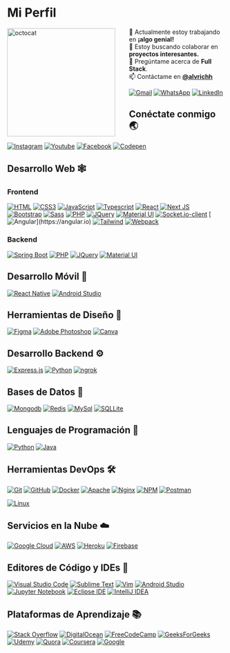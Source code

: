 # Mi Perfil

<img align="left" height="250" src="https://github.com/alvrichh/alvrichh/assets/81918923/0208f547-41f2-448f-970a-81a1f213dc6d" alt="octocat" style="margin-right: 2rem;" />
🔭 Actualmente estoy trabajando en <b>¡algo genial!</b> <br/>
👯 Estoy buscando colaborar en <b>proyectos interesantes.</b><br/>
💬 Pregúntame acerca de <b>Full Stack</b>.<br/>
📫 Contáctame en <a href="https://linktr.ee/alvrich"><b>@alvrichh</b></a>

[![Gmail](https://img.shields.io/badge/Gmail-D14836?style=for-the-badge&logo=gmail&logoColor=white)](mailto:arodmol584@g.educaand.es)
[![WhatsApp](https://img.shields.io/badge/WhatsApp-25D366?style=for-the-badge&logo=whatsapp&logoColor=white)](https://wa.link/44bcfa)
[![LinkedIn](https://img.shields.io/badge/LinkedIn-blue?style=for-the-badge&logo=linkedin&logoColor=white)](https://www.linkedin.com/in/álvaro-rodriguez-molina-613651202/)

## Conéctate conmigo 🌏

[![Instagram](https://img.shields.io/badge/Instagram-E4405F?style=for-the-badge&logo=instagram&logoColor=white)](https://www.instagram.com/arsync.es/?hl=es)
[![Youtube](https://img.shields.io/badge/YouTube-FF0000?style=for-the-badge&logo=youtube&logoColor=white)](enlace_de_youtube)
[![Facebook](https://img.shields.io/badge/Facebook-%231877F2.svg?style=for-the-badge&logo=Facebook&logoColor=white)](enlace_de_facebook)
[![Codepen](https://img.shields.io/badge/Codepen-000000?style=for-the-badge&logo=codepen&logoColor=white)](https://codepen.io/alvrichh)

## Desarrollo Web 🕸️

### Frontend
[![HTML](https://img.shields.io/badge/HTML5-E34F26?style=for-the-badge&logo=html5&logoColor=white "HTML")](https://developer.mozilla.org/en-US/docs/Web/HTML)
[![CSS3](https://img.shields.io/badge/CSS3-1572B6?style=for-the-badge&logo=css3&logoColor=white "CSS")](https://developer.mozilla.org/en-US/docs/Web/CSS)
[![JavaScript](https://img.shields.io/badge/JavaScript-F7DF1E?style=for-the-badge&logo=javascript&logoColor=black "JavaScript")](https://developer.mozilla.org/en-US/docs/Web/JavaScript)
[![Typescript](https://img.shields.io/badge/TypeScript-007ACC?style=for-the-badge&logo=typescript&logoColor=white "Typescript")](https://www.typescriptlang.org/)
[![React](https://img.shields.io/badge/React-20232A?style=for-the-badge&logo=react&logoColor=61DAFB "React")](https://reactjs.org/)
[![Next JS](https://img.shields.io/badge/Next-black?style=for-the-badge&logo=next.js&logoColor=white "Next.js")](https://nextjs.org/)
[![Bootstrap](https://img.shields.io/badge/Bootstrap-563D7C?style=for-the-badge&logo=bootstrap&logoColor=white "Bootstrap")](https://getbootstrap.com/)
[![Sass](https://img.shields.io/badge/Sass-CC6699?style=for-the-badge&logo=sass&logoColor=white "SASS")](https://sass-lang.com/)
[![PHP](https://img.shields.io/badge/PHP-777BB4?style=for-the-badge&logo=php&logoColor=white "PHP")](https://www.php.net/)
[![JQuery](https://img.shields.io/badge/jQuery-0769AD?style=for-the-badge&logo=jquery&logoColor=white "JQuery")](https://jquery.com/)
[![Material UI](https://img.shields.io/badge/Material--UI-%230081CB.svg?style=for-the-badge&logo=mui&logoColor=white "Material UI")](https://mui.com/)
[![Socket.io-client](https://img.shields.io/badge/Socket.io--client-black?style=for-the-badge&logo=socket.io&badgeColor=**010101** "Socket.io-client")](https://socket.io/docs/v4/client-api/)
[![Angular](https://img.shields.io/badge/Angular-DD0031?style=for-the-badge&logo=angular&logoColor=white")](https://angular.io)
[![Tailwind](https://img.shields.io/badge/Tailwind_CSS-38B2AC?style=for-the-badge&logo=tailwind-css&logoColor=white "Tailwind")](https://tailwindcss.com/)
[![Webpack](https://img.shields.io/badge/webpack-%238DD6F9.svg?style=for-the-badge&logo=webpack&logoColor=black "Webpack")](https://webpack.js.org/)
<!-- [![ESLint](https://img.shields.io/badge/ESLint-4B3263?style=for-the-badge&logo=eslint&logoColor=white)][repo] -->
<!-- [![Styled Components](https://img.shields.io/badge/styled--components-DB7093?style=for-the-badge&logo=styled-components&logoColor=white "Styled-Components")][repo] -->
<!-- [![](https://img.shields.io/badge/React_Router-CA4245?style=for-the-badge&logo=react-router&logoColor=white "React Router")][repo] -->
<!-- [![Three.js](https://img.shields.io/badge/threejs-black?style=for-the-badge&logo=three.js&logoColor=white "Three.js")][repo] -->
### Backend

[![Spring Boot](https://img.shields.io/badge/Spring%20Boot-6DB33F?style=for-the-badge&logo=spring&logoColor=white)](https://spring.io/projects/spring-boot)
[![PHP](https://img.shields.io/badge/-PHP-purple?style=for-the-badge&logo=php&logoColor=white)](https://www.php.net/)
[![JQuery](https://img.shields.io/badge/-JQuery-blue?style=for-the-badge&logo=jquery&logoColor=white)](https://jquery.com/)
[![Material UI](https://img.shields.io/badge/-Material%20UI-blue?style=for-the-badge&logo=material-ui&logoColor=white)](https://mui.com/)
<!-- [![Socket.io-client](https://img.shields.io/badge/Socket.io-green?style=for-the-badge&logo=socket.io&logoColor=white)](https://socket.io/docs/v4/client-api/) -->



## Desarrollo Móvil 📱

[![React Native](https://img.shields.io/badge/React_Native-20232A?style=for-the-badge&logo=react&logoColor=61DAFB "React Native")](https://reactnative.dev/)
[![Android Studio](https://img.shields.io/badge/-Android%20Studio-green?style=for-the-badge&logo=android-studio&logoColor=grey)](https://developer.android.com/studio)

## Herramientas de Diseño 🍧

[![Figma](https://img.shields.io/badge/figma-%23F24E1E.svg?style=for-the-badge&logo=figma&logoColor=white "Figma")](https://www.figma.com/)
[![Adobe Photoshop](https://img.shields.io/badge/adobe%20photoshop-%2331A8FF.svg?style=for-the-badge&logo=adobe%20photoshop&logoColor=white)](https://www.adobe.com/products/photoshop.html)
[![Canva](https://img.shields.io/badge/Canva-blue?style=for-the-badge&logo=canva&logoColor=white)](https://www.canva.com/)

## Desarrollo Backend ⚙️

[![Express.js](https://img.shields.io/badge/-Express.js-green?style=for-the-badge&logo=express&logoColor=white)](https://expressjs.com/)
[![Python](https://img.shields.io/badge/python-3670A0?style=for-the-badge&logo=python&logoColor=ffdd54 "Python")](https://www.python.org/)
[![ngrok](https://img.shields.io/badge/-ngrok-blue?style=for-the-badge&logo=ngrok&logoColor=white)](https://ngrok.com/)

## Bases de Datos 📅

[![Mongodb](https://img.shields.io/badge/MongoDB-4EA94B?style=for-the-badge&logo=mongodb&logoColor=white "Mongodb")](https://www.mongodb.com/)
[![Redis](https://img.shields.io/badge/redis-%23DD0031.svg?style=for-the-badge&logo=redis&logoColor=white "Redis")](https://redis.io/)
[![MySql](https://img.shields.io/badge/MySQL-00000F?style=for-the-badge&logo=mysql&logoColor=white "MySql")](https://www.mysql.com/)
[![SQLLite](https://img.shields.io/badge/SQLite-07405E?style=for-the-badge&logo=sqlite&logoColor=white "SQLLite")](https://www.sqlite.org/)

## Lenguajes de Programación 🎯

[![Python](https://img.shields.io/badge/-Python-blue?style=for-the-badge&logo=python&logoColor=white)](https://www.python.org/)
[![Java](https://img.shields.io/badge/java-%23ED8B00.svg?style=for-the-badge&logo=java&logoColor=white "Java")](https://www.java.com/)

## Herramientas DevOps 🛠️

[![Git](https://img.shields.io/badge/git-%23F05033.svg?style=for-the-badge&logo=git&logoColor=white "Git")](https://git-scm.com/)
[![GitHub](https://img.shields.io/badge/github-%23121011.svg?style=for-the-badge&logo=github&logoColor=white "GitHub")](https://github.com/)
[![Docker](https://img.shields.io/badge/docker-%230db7ed.svg?style=for-the-badge&logo=docker&logoColor=white)](https://www.docker.com/)
[![Apache](https://img.shields.io/badge/apache-%23D42029.svg?style=for-the-badge&logo=apache&logoColor=white "Apache")](https://httpd.apache.org/)
[![Nginx](https://img.shields.io/badge/nginx-%23009639.svg?style=for-the-badge&logo=nginx&logoColor=white "Nginx")](https://nginx.org/)
[![NPM](https://img.shields.io/badge/NPM-%23000000.svg?style=for-the-badge&logo=npm&logoColor=white "Npm")](https://www.npmjs.com/)
[![Postman](https://img.shields.io/badge/Postman-FF6C37?style=for-the-badge&logo=postman&logoColor=white "Postman")](https://www.postman.com/)
<!-- [![Insomnia](https://img.shields.io/badge/Insomnia-black?style=for-the-badge&logo=insomnia&logoColor=5849BE "Insomnia")](https://insomnia.rest/) 
[![Shell Scripts](https://img.shields.io/badge/Shell_Script-121011?style=for-the-badge&logo=gnu-bash&logoColor=white)](https://www.gnu.org/software/bash-->
[![Linux](https://img.shields.io/badge/Linux-FCC624?style=for-the-badge&logo=linux&logoColor=black "Linux")](https://www.linux.org/)

## Servicios en la Nube ☁️

[![Google Cloud](https://img.shields.io/badge/GoogleCloud-%234285F4.svg?style=for-the-badge&logo=google-cloud&logoColor=white "Google Cloud")](https://cloud.google.com/)
[![AWS](https://img.shields.io/badge/Amazon-_AWS-FF9900?style=for-the-badge&logo=amazon-aws&logoColor=white "AWS")](https://aws.amazon.com/)
[![Heroku](https://img.shields.io/badge/heroku-%23430098.svg?style=for-the-badge&logo=heroku&logoColor=white "Heroku")](https://www.heroku.com/)
[![Firebase](https://img.shields.io/badge/firebase-%23039BE5.svg?style=for-the-badge&logo=firebase "Firebase")](https://firebase.google.com/)

## Editores de Código y IDEs 📄
[![Visual Studio Code](https://img.shields.io/badge/VS%20Code-0078d7.svg?style=for-the-badge&logo=visual-studio-code&logoColor=white "Visual Studio Code")](https://code.visualstudio.com/)
[![Sublime Text](https://img.shields.io/badge/sublime_text-%23575757.svg?style=for-the-badge&logo=sublime-text&logoColor=important "Sublime Text")](https://www.sublimetext.com/)
[![Vim](https://img.shields.io/badge/VIM-%2311AB00.svg?style=for-the-badge&logo=vim&logoColor=white)](https://www.vim.org/)
[![Android Studio](https://img.shields.io/badge/Android%20Studio-3DDC84.svg?style=for-the-badge&logo=android-studio&logoColor=white)](https://developer.android.com/studio)
[![Jupyter Notebook](https://img.shields.io/badge/jupyter-%23FA0F00.svg?style=for-the-badge&logo=jupyter&logoColor=white)](https://jupyter.org/)
[![Eclipse IDE](https://img.shields.io/badge/Eclipse-2C2255?style=for-the-badge&logo=eclipse&logoColor=white)](https://www.eclipse.org/)
[![IntelliJ IDEA](https://img.shields.io/badge/-IntelliJ%20IDEA-%23430098?style=for-the-badge&logo=intellij-idea&logoColor=white)](https://www.jetbrains.com/idea/)

## Plataformas de Aprendizaje 📚

[![Stack Overflow](https://img.shields.io/badge/-Stackoverflow-FE7A16?style=for-the-badge&logo=stack-overflow&logoColor=white)](https://stackoverflow.com/)
[![DigitalOcean](https://img.shields.io/badge/-DigitalOcean-blue?style=for-the-badge&logo=digitalocean&logoColor=white)](https://www.digitalocean.com/)
[![FreeCodeCamp](https://img.shields.io/badge/-FreeCodeCamp-green?style=for-the-badge&logo=freecodecamp&logoColor=white)](https://www.freecodecamp.org/)
[![GeeksForGeeks](https://img.shields.io/badge/-GeeksForGeeks-purple?style=for-the-badge&logo=geeksforgeeks&logoColor=white)](https://www.geeksforgeeks.org/)
[![Udemy](https://img.shields.io/badge/-Udemy-red?style=for-the-badge&logo=udemy&logoColor=white)](https://www.udemy.com/)
[![Quora](https://img.shields.io/badge/-Quora-blue?style=for-the-badge&logo=quora&logoColor=white)](https://www.quora.com/)
[![Coursera](https://img.shields.io/badge/-Coursera-blue?style=for-the-badge&logo=coursera&logoColor=white)](https://www.coursera.org/)
[![Google](https://img.shields.io/badge/-Google-blue?style=for-the-badge&logo=google&logoColor=white)](https://www.google.com/)

